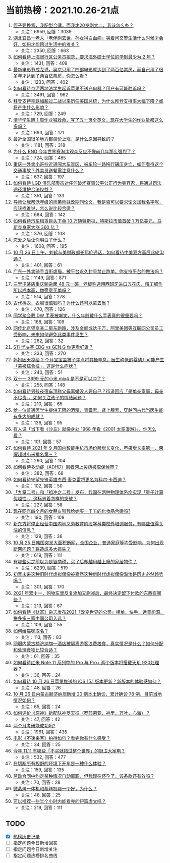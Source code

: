 # 当前热榜：2021.10.26-21点
1. [侄子要换肾，我配型合适，而我才20岁刚大二，我该怎么办？](https://www.zhihu.com/question/493115676)
    * 关注：6959, 回答：3039
2. [湖北宜昌一老人「老伴刚去世，孙女得白血病」哭着问交警生活什么时候才会好，如何才能跨过生活中的难关？](https://www.zhihu.com/question/494460353)
    * 关注：2350, 回答：663
3. [如何看待上海闵行区公务员招录，要求海外硕士学位的学制最少为 2 年？](https://www.zhihu.com/question/494146238)
    * 关注：1431, 回答：409
4. [最新电影节成龙说，吴京只用了四部电影就达到了两百亿票房，而自己用了很多年才达到了两百亿票房，你怎么看？](https://www.zhihu.com/question/492885166)
    * 关注：1233, 回答：402
5. [如何看待京沪两地法学生起诉苹果不送充电器？用户有可能胜诉吗？](https://www.zhihu.com/question/494499310)
    * 关注：3491, 回答：962
6. [拜登支持率跌幅超过二战以来历任美国总统，为什么拜登支持率大幅下降？或将产生什么影响？](https://www.zhihu.com/question/494574966)
    * 关注：729, 回答：249
7. [清华学生晒 1 周作业喊救命，写了五十页全英文，现在大学生的作业量都这么多吗？](https://www.zhihu.com/question/494593983)
    * 关注：693, 回答：171
8. [最近全国很多地方都菜价上涨，是什么原因导致的？](https://www.zhihu.com/question/41653834)
    * 关注：1181, 回答：318
9. [为什么 RNG 今年世界赛淘汰观众反应不像前几年那么强烈了？](https://www.zhihu.com/question/494438411)
    * 关注：724, 回答：485
10. [重庆一外卖小哥抄近道闯大车盲区，被车轮一路拖行碾压身亡，如何看待这个交通事故？外卖员送餐需注意什么？](https://www.zhihu.com/question/493882007)
    * 关注：637, 回答：197
11. [如何看待 LGD 俱乐部表态对任何破坏赛事公平公正行为零容忍，将通过司法途径维护合法权益？](https://www.zhihu.com/question/494385639)
    * 关注：351, 回答：133
12. [导师让我帮低年级的师弟师妹改期刊论文，我是否可以要求论文加我名字呢，应该找谁说，怎么说比较合适？](https://www.zhihu.com/question/494197900)
    * 关注：684, 回答：142
13. [如何看待汽车租赁巨头下单 10 万辆特斯拉，特斯拉市值首破 1 万亿美元，马斯克身家大涨 360 亿？](https://www.zhihu.com/question/494552786)
    * 关注：376, 回答：108
14. [恋爱之后让你明白了什么？](https://www.zhihu.com/question/36951304)
    * 关注：1608, 回答：195
15. [10 月 26 日上午，刘鹤与美财政部长耶伦通话，如何看待中美双方高层此轮沟通？](https://www.zhihu.com/question/494574769)
    * 关注：401, 回答：61
16. [广东一外卖骑手当街虐猫，被平台永久封号禁止跑单。你支持平台的做法吗？](https://www.zhihu.com/question/494448576)
    * 关注：1149, 回答：871
17. [三里屯某店重庆豌杂面 48 元一碗，老板称选用西班牙进口五花肉，精工细作所以成本高，你愿意买单吗？](https://www.zhihu.com/question/493244008)
    * 关注：514, 回答：278
18. [古代棉衣、衣服很值钱吗？为什么还可以拿去当？](https://www.zhihu.com/question/493533251)
    * 关注：470, 回答：126
19. [同学聚会戴 DW 手表被嘲笑，什么年龄戴什么手表真的很重要吗？](https://www.zhihu.com/question/493405114)
    * 关注：168, 回答：109
20. [网传北京望京某二房东跑路，涉及金额或达千万，阿里美团等互联网公司员工受影响，未来如何避免此类事件发生？](https://www.zhihu.com/question/494603019)
    * 关注：262, 回答：32
21. [S11 半决赛 EDG vs GEN.G 你更看好谁？](https://www.zhihu.com/question/494513591)
    * 关注：333, 回答：270
22. [妈妈因天凉给 2 个月宝宝盖被子差点将其捂窒息，医生称低龄婴幼儿可能产生「蒙被综合征」，这是什么症状？](https://www.zhihu.com/question/493966321)
    * 关注：240, 回答：51
23. [双十一 3999 元的小米 mix4 是不是可以冲了？](https://www.zhihu.com/question/493548423)
    * 关注：255, 回答：148
24. [如何看待男孩夜宿车顶称父母离婚没人要自己？街道回应「是单亲家庭，母亲不尽责」，如何关注孩子的情绪问题？](https://www.zhihu.com/question/494576115)
    * 关注：210, 回答：65
25. [给一位普通医学生提供无限的酒精，青霉素、肾上腺素，穿越回古代当医生能有多大的成就？](https://www.zhihu.com/question/482854284)
    * 关注：136, 回答：95
26. [有人说「当下看《沙丘》就像身处 1968 年看《2001 太空漫游》」，你怎么看？](https://www.zhihu.com/question/493956194)
    * 关注：101, 回答：57
27. [如何看待 2021 年 9 月国内智能手机市场份额增长变化，苹果增长率第一，荣耀超过小米排名第三？](https://www.zhihu.com/question/494489462)
    * 关注：290, 回答：104
28. [如何看待多动症（ADHD）患者网上买药被取保候审？](https://www.zhihu.com/question/494463514)
    * 关注：382, 回答：68
29. [如何看待守望先锋英雄杰西·麦克雷将更名为科尔·卡西迪？](https://www.zhihu.com/question/493998672)
    * 关注：102, 回答：50
30. [「九章二号」和「祖冲之二号」发布，我国在两种物理体系均实现「量子计算优越性」，这标志着怎样的突破？](https://www.zhihu.com/question/494596059)
    * 关注：227, 回答：58
31. [现在网恋四个月的女朋友叫我给她买一千五的化妆品合适吗?](https://www.zhihu.com/question/494175677)
    * 关注：190, 回答：108
32. [新东方将停止经营中国内地义务教育阶段学科类校外培训服务，有哪些值得关注的信息？](https://www.zhihu.com/question/494496185)
    * 关注：129, 回答：36
33. [10 月 25 日韩国突发大面积断网，全国企业、普通家庭等均受影响，为何出现断网问题？将造成多大损失？](https://www.zhihu.com/question/494451279)
    * 关注：619, 回答：111
34. [有哪些买之前以为是智商税，买了后却越用越上瘾的家居物件？](https://www.zhihu.com/question/475111568)
    * 关注：6239, 回答：519
35. [初音未来这种旧时代虚拟偶像被嘉然这种新时代虚拟偶像淘汰是历史必然趋势吗？](https://www.zhihu.com/question/489419271)
    * 关注：301, 回答：170
36. [2021 年双十一，购物车里反复添加又删减后，最终决定留下付款的东西有哪些？](https://www.zhihu.com/question/493456997)
    * 关注：213, 回答：67
37. [如何看待《财富》杂志发布2021「改变世界的公司」榜单，快手、远景能源、拼多多三家中国公司入选？](https://www.zhihu.com/question/494484484)
    * 关注：109, 回答：55
38. [如何给猫咪取名？](https://www.zhihu.com/question/420368585)
    * 关注：113, 回答：83
39. [网曝内蒙古额济纳旗一酒店被隔离游客浪费粮食，真实情况是什么？如何分配和处理食物比较合适？](https://www.zhihu.com/question/494598214)
    * 关注：61, 回答：35
40. [如何看待红米 Note 11 系列中的 Pro 与 Pro+ 两个版本将搭载天玑 920处理器？](https://www.zhihu.com/question/494448834)
    * 关注：36, 回答：24
41. [如何看待 10 月 26 日苹果推送的 iOS 15.1 版本更新？新版本的体验感如何？](https://www.zhihu.com/question/494532087)
    * 关注：48, 回答：26
42. [10 月 26 日内蒙古额济纳旗新增 20 例本土确诊，累计确诊 78 例，目前当地情况如何？](https://www.zhihu.com/question/494542930)
    * 关注：65, 回答：24
43. [如何评价《原神》新配队神罗天征（罗莎莉亚，神里，万叶，心海）？](https://www.zhihu.com/question/494448963)
    * 关注：47, 回答：42
44. [两个月考研能成功吗?](https://www.zhihu.com/question/36943510)
    * 关注：1961, 回答：435
45. [电影《不速来客》拍得如何？看完你有什么感受？](https://www.zhihu.com/question/492493736)
    * 关注：34, 回答：25
46. [今年 11.11 有哪些「不买就错过整个世界」的厨卫大家电？](https://www.zhihu.com/question/494584231)
    * 关注：532, 回答：477
47. [在切断所有视野的环境下开车是一种什么体验？](https://www.zhihu.com/question/494579502)
    * 关注：159, 回答：135
48. [劳动合同中约定某种情况自动离职，但我现在怀孕了，该条款还有效吗？](https://www.zhihu.com/question/493348609)
    * 关注：70, 回答：28
49. [微蒸烤一体机和蒸烤机哪一个好，为什么？](https://www.zhihu.com/question/299889313)
    * 关注：48, 回答：25
50. [可以推荐一些半个小时内能看完的短篇虐文吗？](https://www.zhihu.com/question/479213446)
    * 关注：219, 回答：111
## TODO
* [x] [热榜历史记录](hot_history/AllHot.md)
* [ ] 指定问题今日新增回答
* [ ] 指定问题今日新增关注
* [ ] 指定问题热榜排名曲线
